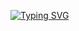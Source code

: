 [![Typing SVG](https://readme-typing-svg.herokuapp.com?size=27&color=B813F7&lines=I'm+a+Web+developer;I'm+a+Programmer;I'm+a+Tech+lover;I'm+a+Photographer;I'm+a+Photo+editor)](https://git.io/typing-svg)
